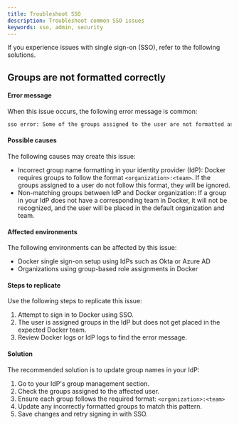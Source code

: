 ```yaml
---
title: Troubleshoot SSO
description: Troubleshoot common SSO issues
keywords: sso, admin, security
---
```


If you experience issues with single sign-on (SSO), refer to the following solutions.

## Groups are not formatted correctly

#### Error message

When this issue occurs, the following error message is common:
```bash
sso error: Some of the groups assigned to the user are not formatted as '<organization name>:<team name>'. Directory groups will be ignored and user will be provisioned into the default organization and team.
```

#### Possible causes

The following causes may create this issue:
- Incorrect group name formatting in your identity provider (IdP): Docker requires groups to follow the format `<organization>:<team>`. If the groups assigned to a user do not follow this format, they will be ignored.
- Non-matching groups between IdP and Docker organization: If a group in your IdP does not have a corresponding team in Docker, it will not be recognized, and the user will be placed in the default organization and team.

#### Affected environments

The following environments can be affected by this issue:
- Docker single sign-on setup using IdPs such as Okta or Azure AD
- Organizations using group-based role assignments in Docker

#### Steps to replicate

Use the following steps to replicate this issue:
1. Attempt to sign in to Docker using SSO.
2. The user is assigned groups in the IdP but does not get placed in the expected Docker team.
3. Review Docker logs or IdP logs to find the error message.

#### Solution

The recommended solution is to update group names in your IdP:
1. Go to your IdP's group management section.
2. Check the groups assigned to the affected user.
3. Ensure each group follows the required format: `<organization>:<team>`
4. Update any incorrectly formatted groups to match this pattern.
5. Save changes and retry signing in with SSO.